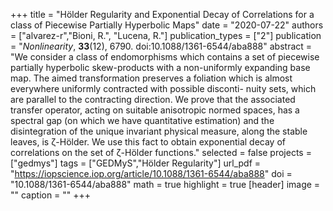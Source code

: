 +++
title = "Hölder Regularity and Exponential Decay of Correlations for a class of Piecewise Partially Hyperbolic Maps"
date = "2020-07-22"
authors = ["alvarez-r","Bioni, R.", "Lucena, R."]
publication_types = ["2"]
publication = "*Nonlinearity*, **33**(12), 6790. doi:10.1088/1361-6544/aba888"
abstract = "We consider a class of endomorphisms which contains a set of piecewise partially hyperbolic skew-products with a non-uniformly expanding base map. The aimed transformation preserves a foliation which is almost everywhere uniformly contracted with possible disconti- nuity sets, which are parallel to the contracting direction. We prove that the associated transfer operator, acting on suitable anisotropic normed spaces, has a spectral gap (on which we have quantitative estimation) and the disintegration of the unique invariant physical measure, along the stable leaves, is ζ-Hölder. We use this fact to obtain exponential decay of correlations on the set of ζ-Hölder functions."
selected = false
projects = ["gedmys"]
tags = ["GEDMyS","Hölder Regularity"]
url_pdf = "https://iopscience.iop.org/article/10.1088/1361-6544/aba888"
doi = "10.1088/1361-6544/aba888"
math = true
highlight = true
[header]
image = ""
caption = ""
+++
